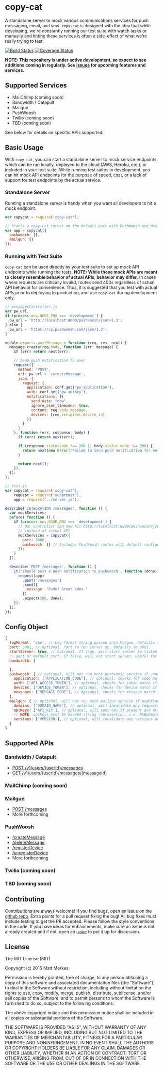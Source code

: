 # copy-cat

A standalone server to mock various communications services for push messaging, email, and sms. `copy-cat` is designed with the idea that while developing, we're constantly running our test suite with watch tasks or manually and hitting these services is often a side-effect of what we're really trying to test.

[![Build Status](https://travis-ci.org/mmerkes/copy-cat.svg)](https://travis-ci.org/mmerkes/copy-cat)
[![Coverage Status](https://coveralls.io/repos/mmerkes/copy-cat/badge.svg?branch=master&service=github)](https://coveralls.io/github/mmerkes/copy-cat?branch=master)

**NOTE: This repository is under active development, so expect to see additions coming in regularly. See [issues](https://github.com/mmerkes/copy-cat/issues) for upcoming features and services.**

## Supported Services

* MailChimp (coming soon)
* Bandwidth / Catapult
* Mailgun
* PushWoosh
* Twilio (coming soon)
* TBD (coming soon)

See below for details on specific APIs supported.

## Basic Usage

With `copy-cat`, you can start a standalone server to mock service endpoints, which can be run locally, deployed to the cloud (AWS, Heroku, etc.), or included in your test suite. While running test suites in development, you can hit mock API endpoints for the purpose of speed, cost, or a lack of support for test endpoints by the actual service.

### Standalone Server

Running a standalone server is handy when you want all developers to hit a mock endpoint.

```javascript
var copycat = require('copy-cat');

// Starts a copy-cat server on the default port with PushWoosh and Mailgun routes available
var app = copycat({
  pushwoosh: {},
  mailgun: {}
});
```

### Running with Test Suite

`copy-cat` can be used directly by your test suite to set up mock API endpoints while running the tests. **NOTE: While these mock APIs are meant to closely resemble behavior of actual APIs, behavior may differ.** In cases where requests are critically invalid, routes send 400s regardless of actual API behavior for convenience. Thus, it is suggested that you test with actual APIs prior to deploying to production, and use `copy-cat` during development only.

```javascript
// messagesController.js
var pw_url;
if (process.env.NODE_ENV === 'development') {
  pw_url = 'http://localhost:8000/pushwoosh/json/1.3';
} else {
  pw_url = 'https://cp.pushwoosh.com/json/1.3';
}

module.exports.postMessage = function (req, res, next) {
  Message.create(req.body, function (err, message) {
    if (err) return next(err);

    // Send push notification to user
    request({
      method: 'POST',
      url: pw_url + '/createMessage',
      json: {
        request: {
          application: conf.get('pw_application'),
          auth: conf.get('pw_apikey'),
          notifications: [{
            send_date: "now",
            ignore_user_timezone: true,
            content: req.body.message,
            devices: [req.recipient.device_id]
          }]
        }
      }
    }, function (err, response, body) {
      if (err) return next(err);

      if (response.statusCode !== 200 || body.status_code !== 200) {
        return next(new Error('Failed to send push notification for message: ' + message._id));
      }

      return next();
    });
  });
};

// test.js
var copycat = require('copy-cat'),
    request = require('supertest'),
    app = require('../server.js');

describe('INTEGRATION /messages', function () {
  var mockServices;
  before( function () {
    if (process.env.NODE_ENV === 'development') {
      // Our controller can now hit http://localhost:8000/pushwoosh/json/1.3/createMessage
      // instead of actual API
      mockServices = copycat({
        port: 8000,
        pushwoosh: {} // Includes PushWoosh routes with default configuration
      });
    }
  });

  describe('POST /messages', function () {
    it('should post a push notification to pushwoosh', function (done) {
      request(app)
        .post('/messages')
        .send({
          message: 'Dude! Great idea.'
        })
        .expect(200, done);
    });
  });
});
```

## Config Object

```javascript
{
  logFormat: 'dev', // Log format string passed into Morgan. Defaults to 'dev'.
  port: 3001, // Optional. Port to run server on. Defaults to 3001.
  startServer: true, // Optional. If true, will start server to listen on specified
  // port or default port. If false, will not start server. Useful for testing.
  bandwidth: {

  },
  pushwoosh: { // optional, will not run mock pushwoosh service if undefined
    application: ["APPLICATION_CODE"], // optional, checks for code match if set
    auth: ["API_ACCESS_TOKEN"], // optional, checks for token match if set
    devices: ["DEVICE_TOKEN"], // optional, checks for device match if set on /createMessage
    messages: ["MESSAGE_CODE"], // optional, checks for message match if set on /deleteMessage
  },
  mailgun: { // optional, will not run mock mailgun service if undefined
    domains: ['DOMAIN_NAME'], // optional, will invalidate any requests on domains that don't match
    apiKeys: ['API_KEY'], // optional, will send 401 if present and API key doesn't match
    // NOTE: apiKeys must be base64 string represention, i.e. MXBpOmpleS0xZDF4c3J6YMNmdGNuZjYtb2BxN2FpaTZqcWsyb25yOB==
    versions: ['VERSION'], // optional, will invalidate any versions not matching if present. Defaults to ['v2', 'v3']
  }
}
```

## Supported APIs

### <a name="catapult"></a>Bandwidth / Catapult

* [POST /v1/users/{userId}/messages](http://ap.bandwidth.com/docs/rest-api/messages/#resourcePOSTv1usersuserIdmessages)
* [GET /v1/users/{userId}/messages/{messageId}](http://ap.bandwidth.com/docs/rest-api/messages/#resourceGETv1usersuserIdmessagesmessageId)

### <a name="mailchimp"></a>MailChimp (coming soon)

### <a name="mailgun"></a>Mailgun

* [POST /messages](https://documentation.mailgun.com/api-sending.html#sending)
* More forthcoming


### <a name="pushwoosh"></a>PushWoosh

* [/createMessage](https://www.pushwoosh.com/programming-push-notification/pushwoosh-push-notification-remote-api/#PushserviceAPI-Method-messages-create)
* [/deleteMessage](https://www.pushwoosh.com/programming-push-notification/pushwoosh-push-notification-remote-api/#PushserviceAPI-Method-messages-delete)
* [/registerDevice](https://www.pushwoosh.com/programming-push-notification/pushwoosh-push-notification-remote-api/#PushserviceAPI-MethodRegister)
* [/unregisterDevice](https://www.pushwoosh.com/programming-push-notification/pushwoosh-push-notification-remote-api/#PushserviceAPI-MethodUnregister)
* More forthcoming

### <a name="twilio"></a>Twilio (coming soon)

### TBD (coming soon)

## Contributing

Contributions are always welcome! If you find bugs, open an issue on the [github repo](https://github.com/mmerkes/copy-cat/issues). Extra points for a pull request fixing the bug! All bug fixes must include testing to get the PR accepted. Please follow the style conventions in the code. If you have ideas for enhancements, make sure an issue is not already created and if not, open an [issue](https://github.com/mmerkes/copy-cat/issues) to put it up for discussion.

## License

The MIT License (MIT)

Copyright (c) 2015 Matt Merkes

Permission is hereby granted, free of charge, to any person obtaining a copy
of this software and associated documentation files (the "Software"), to deal
in the Software without restriction, including without limitation the rights
to use, copy, modify, merge, publish, distribute, sublicense, and/or sell
copies of the Software, and to permit persons to whom the Software is
furnished to do so, subject to the following conditions:

The above copyright notice and this permission notice shall be included in
all copies or substantial portions of the Software.

THE SOFTWARE IS PROVIDED "AS IS", WITHOUT WARRANTY OF ANY KIND, EXPRESS OR
IMPLIED, INCLUDING BUT NOT LIMITED TO THE WARRANTIES OF MERCHANTABILITY,
FITNESS FOR A PARTICULAR PURPOSE AND NONINFRINGEMENT. IN NO EVENT SHALL THE
AUTHORS OR COPYRIGHT HOLDERS BE LIABLE FOR ANY CLAIM, DAMAGES OR OTHER
LIABILITY, WHETHER IN AN ACTION OF CONTRACT, TORT OR OTHERWISE, ARISING FROM,
OUT OF OR IN CONNECTION WITH THE SOFTWARE OR THE USE OR OTHER DEALINGS IN
THE SOFTWARE.